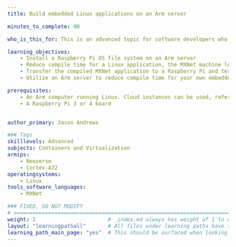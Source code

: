 ```yaml
---
title: Build embedded Linux applications on an Arm server

minutes_to_complete: 90

who_is_this_for: This is an advanced topic for software developers who want to reduce compile time for embedded Linux software projects.

learning_objectives:
    - Install a Raspberry Pi OS file system on an Arm server
    - Reduce compile time for a Linux application, the MXNet machine learning framework
    - Transfer the compiled MXNet application to a Raspberry Pi and test it
    - Utilize an Arm server to reduce compile time for your own embedded Linux projects

prerequisites:
    - An Arm computer running Linux. Cloud instances can be used, refer to the list of [Arm cloud service providers](/learning-paths/servers-and-cloud-computing/csp/)
    - A Raspberry Pi 3 or 4 board


author_primary: Jason Andrews

### Tags
skilllevels: Advanced
subjects: Containers and Virtualization
armips:
    - Neoverse
    - Cortex-A72
operatingsystems:
    - Linux
tools_software_languages:
    - MXNet

### FIXED, DO NOT MODIFY
# ================================================================================
weight: 1                       # _index.md always has weight of 1 to order correctly
layout: "learningpathall"       # All files under learning paths have this same wrapper
learning_path_main_page: "yes"  # This should be surfaced when looking for related content. Only set for _index.md of learning path content.
---
```

